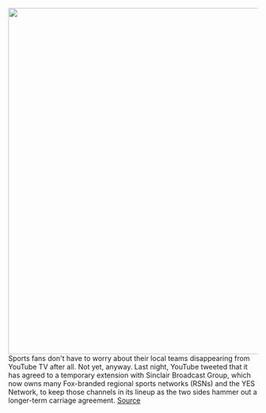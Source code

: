 <img src='https://cdn.vox-cdn.com/thumbor/SHR3ED3WAuox3MeKcPK5ve4qRTI=/0x0:2454x1628/1200x800/filters:focal(1027x479:1419x871)/cdn.vox-cdn.com/uploads/chorus_image/image/66409018/YTV.0.jpg' width='700px' /><br/>
Sports fans don't have to worry about their local teams disappearing from YouTube TV after all. Not yet, anyway. Last night, YouTube tweeted that it has agreed to a temporary extension with Sinclair Broadcast Group, which now owns many Fox-branded regional sports networks (RSNs) and the YES Network, to keep those channels in its lineup as the two sides hammer out a longer-term carriage agreement.
<a href='https://www.theverge.com/2020/2/29/21159033/youtube-tv-sinclair-fox-regional-sports-networks-yes-network-extension'> Source <a/>